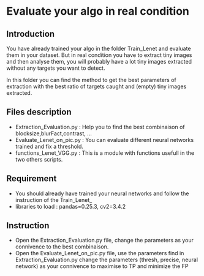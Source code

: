 # Evaluate your algo in real condition

## Introduction

You have already trained your algo in the folder Train_Lenet and evaluate them in your dataset. 
But in real condition you have to extract tiny images and then analyse them, 
you will probably have a lot tiny images extracted without any targets you want to detect.

In this folder you can find the method to get the best parameters of extraction with the best ratio of targets caught 
and (empty) tiny images extracted. 

## Files description

- Extraction_Evaluation.py : Help you to find the best combinaison of blocksize,blurFact,contrast, ...
- Evaluate_Lenet_on_pic.py : You can evaluate different neural networks trained and fix a threshold. 
- functions_Lenet_VGG.py : This is a module with functions usefull in the two others scripts.

## Requirement

- You should already have trained your neural networks and follow the instruction of the Train_Lenet_
- libraries to load : pandas=0.25.3, cv2=3.4.2


## Instruction

- Open the Extraction_Evaluation.py file, change the parameters as your connivence to the best combinaison.
- Open the Evaluate_Lenet_on_pic.py file, use the parameters find in Extraction_Evaluation.py 
change the parameters (thresh, precise, neural network) as your connivence to maximise to TP and minimize the FP



